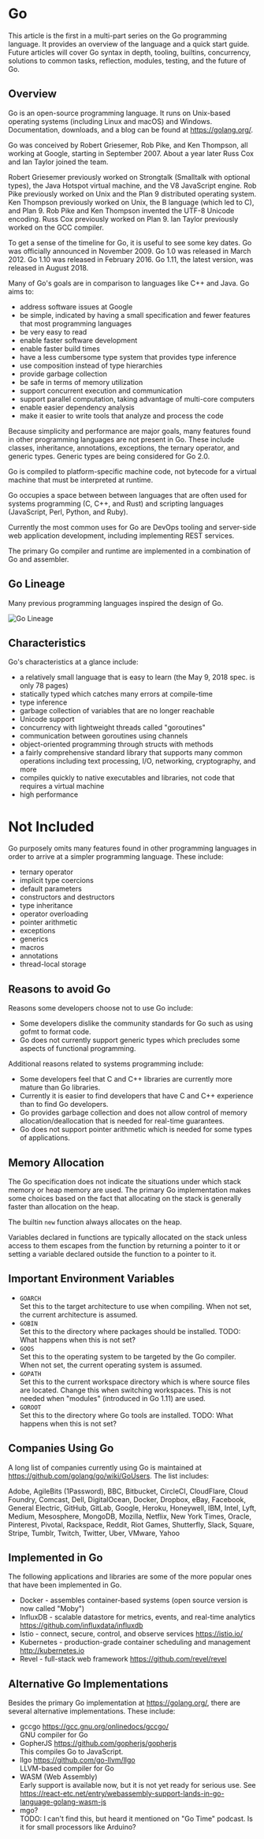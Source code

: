 # Go

This article is the first in a multi-part series on the Go programming language.
It provides an overview of the language and a quick start guide.
Future articles will cover Go syntax in depth, tooling,
builtins, concurrency, solutions to common tasks, reflection,
modules, testing, and the future of Go.

## Overview

Go is an open-source programming language. It runs on
Unix-based operating systems (including Linux and macOS) and Windows.
Documentation, downloads, and a blog can be found at <https://golang.org/>.

Go was conceived by Robert Griesemer, Rob Pike, and Ken Thompson,
all working at Google, starting in September 2007.
About a year later Russ Cox and Ian Taylor joined the team.

Robert Griesemer previously worked on Strongtalk (Smalltalk with optional types),
the Java Hotspot virtual machine, and the V8 JavaScript engine.
Rob Pike previously worked on Unix and the Plan 9 distributed operating system.
Ken Thompson previously worked on Unix,
the B language (which led to C), and Plan 9.
Rob Pike and Ken Thompson invented the UTF-8 Unicode encoding.
Russ Cox previously worked on Plan 9.
Ian Taylor previously worked on the GCC compiler.

To get a sense of the timeline for Go,
it is useful to see some key dates.
Go was officially announced in November 2009.
Go 1.0 was released in March 2012.
Go 1.10 was released in February 2016.
Go 1.11, the latest version, was released in August 2018.

Many of Go's goals are in comparison to languages like C++ and Java.
Go aims to:

- address software issues at Google
- be simple, indicated by having a small specification
  and fewer features that most programming languages
- be very easy to read
- enable faster software development
- enable faster build times
- have a less cumbersome type system that provides type inference
- use composition instead of type hierarchies
- provide garbage collection
- be safe in terms of memory utilization
- support concurrent execution and communication
- support parallel computation, taking advantage of multi-core computers
- enable easier dependency analysis
- make it easier to write tools that analyze and process the code

Because simplicity and performance are major goals,
many features found in other programming languages
are not present in Go.
These include classes, inheritance, annotations,
exceptions, the ternary operator, and generic types.
Generic types are being considered for Go 2.0.

Go is compiled to platform-specific machine code,
not bytecode for a virtual machine
that must be interpreted at runtime.

Go occupies a space between between languages that are
often used for systems programming (C, C++, and Rust) and
scripting languages (JavaScript, Perl, Python, and Ruby).

Currently the most common uses for Go are DevOps tooling
and server-side web application development,
including implementing REST services.

The primary Go compiler and runtime are implemented in
a combination of Go and assembler.

## Go Lineage

Many previous programming languages inspired the design of Go.

![Go Lineage](go-lineage.png)

## Characteristics

Go's characteristics at a glance include:

- a relatively small language that is easy to learn
  (the May 9, 2018 spec. is only 78 pages)
- statically typed which catches many errors at compile-time
- type inference
- garbage collection of variables that are no longer reachable
- Unicode support
- concurrency with lightweight threads called "goroutines"
- communication between goroutines using channels
- object-oriented programming through structs with methods
- a fairly comprehensive standard library
  that supports many common operations including
  text processing, I/O, networking, cryptography, and more
- compiles quickly to native executables and libraries,
  not code that requires a virtual machine
- high performance

# Not Included

Go purposely omits many features found in other programming languages
in order to arrive at a simpler programming language.
These include:

- ternary operator
- implicit type coercions
- default parameters
- constructors and destructors
- type inheritance
- operator overloading
- pointer arithmetic
- exceptions
- generics
- macros
- annotations
- thread-local storage

## Reasons to avoid Go

Reasons some developers choose not to use Go include:

- Some developers dislike the community standards for Go
  such as using gofmt to format code.
- Go does not currently support generic types which
  precludes some aspects of functional programming.

Additional reasons related to systems programming include:

- Some developers feel that C and C++ libraries are
  currently more mature than Go libraries.
- Currently it is easier to find developers that have
  C and C++ experience than to find Go developers.
- Go provides garbage collection and does not allow control of
  memory allocation/deallocation that is needed for real-time guarantees.
- Go does not support pointer arithmetic
  which is needed for some types of applications.

## Memory Allocation

The Go specification does not indicate the situations
under which stack memory or heap memory are used.
The primary Go implementation makes some choices based on the fact that
allocating on the stack is generally faster than allocation on the heap.

The builtin `new` function always allocates on the heap.

Variables declared in functions are typically allocated on the stack
unless access to them escapes from the function
by returning a pointer to it or setting a variable
declared outside the function to a pointer to it.

## Important Environment Variables

- `GOARCH`\
  Set this to the target architecture to use when compiling.
  When not set, the current architecture is assumed.
- `GOBIN`\
  Set this to the directory where packages should be installed.
  TODO: What happens when this is not set?
- `GOOS`\
  Set this to the operating system to be targeted by the Go compiler.
  When not set, the current operating system is assumed.
- `GOPATH`\
  Set this to the current workspace directory
  which is where source files are located.
  Change this when switching workspaces.
  This is not needed when "modules" (introduced in Go 1.11) are used.
- `GOROOT`\
  Set this to the directory where Go tools are installed.
  TODO: What happens when this is not set?

## Companies Using Go

A long list of companies currently using Go is maintained at
<https://github.com/golang/go/wiki/GoUsers>. The list includes:

Adobe, AgileBits (1Password), BBC, Bitbucket, CircleCI, CloudFlare,
Cloud Foundry, Comcast, Dell, DigitalOcean, Docker, Dropbox, eBay,
Facebook, General Electric, GitHub, GitLab, Google, Heroku, Honeywell,
IBM, Intel, Lyft, Medium, Mesosphere, MongoDB, Mozilla, Netflix,
New York Times, Oracle, Pinterest, Pivotal, Rackspace, Reddit,
Riot Games, Shutterfly, Slack, Square, Stripe, Tumblr, Twitch, Twitter,
Uber, VMware, Yahoo

## Implemented in Go

The following applications and libraries are some of
the more popular ones that have been implemented in Go.

- Docker - assembles container-based systems
  (open source version is now called "Moby")
- InfluxDB - scalable datastore for metrics, events, and real-time analytics
  <https://github.com/influxdata/influxdb>
- Istio - connect, secure, control, and observe services
  <https://istio.io/>
- Kubernetes - production-grade container scheduling and management
  <http://kubernetes.io>
- Revel - full-stack web framework <https://github.com/revel/revel>

## Alternative Go Implementations

Besides the primary Go implementation at <https://golang.org/>,
there are several alternative implementations. These include:

- gccgo <https://gcc.gnu.org/onlinedocs/gccgo/>\
  GNU compiler for Go
- GopherJS <https://github.com/gopherjs/gopherjs>\
  This compiles Go to JavaScript.
- llgo <https://github.com/go-llvm/llgo>\
  LLVM-based compiler for Go
- WASM (Web Assembly)\
  Early support is available now,
  but it is not yet ready for serious use.
  See <https://react-etc.net/entry/webassembly-support-lands-in-go-language-golang-wasm-js>
- mgo?\
  TODO: I can't find this, but heard it mentioned on "Go Time" podcast.
  Is it for small processors like Arduino?
